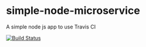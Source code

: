 # simple-node-microservice
A simple node js app to use Travis CI 

[![Build Status](https://app.travis-ci.com/KennedyWaweru/simple-node-microservice.svg?branch=main)](https://app.travis-ci.com/KennedyWaweru/simple-node-microservice)